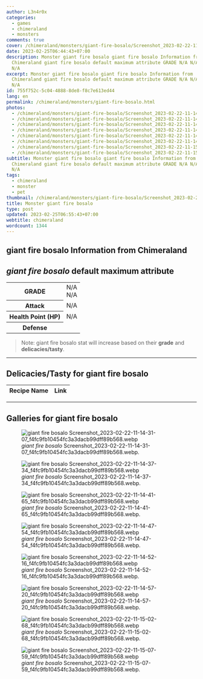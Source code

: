 ```yaml
---
author: L3n4r0x
categories:
  - games
  - chimeraland
  - monsters
comments: true
cover: /chimeraland/monsters/giant-fire-bosalo/Screenshot_2023-02-22-11-14-31-07_f4fc9fb10454fc3a3dacb99dff89b568.webp
date: 2023-02-25T06:44:43+07:00
description: Monster giant fire bosalo giant fire bosalo Information from
  Chimeraland giant fire bosalo default maximum attribute GRADE N/A N/A Attack
  N/A
excerpt: Monster giant fire bosalo giant fire bosalo Information from
  Chimeraland giant fire bosalo default maximum attribute GRADE N/A N/A Attack
  N/A
id: 755f752c-5c04-4888-8de8-f8c7e613ed44
lang: en
permalink: /chimeraland/monsters/giant-fire-bosalo.html
photos:
  - /chimeraland/monsters/giant-fire-bosalo/Screenshot_2023-02-22-11-14-31-07_f4fc9fb10454fc3a3dacb99dff89b568.webp
  - /chimeraland/monsters/giant-fire-bosalo/Screenshot_2023-02-22-11-14-37-34_f4fc9fb10454fc3a3dacb99dff89b568.webp
  - /chimeraland/monsters/giant-fire-bosalo/Screenshot_2023-02-22-11-14-41-65_f4fc9fb10454fc3a3dacb99dff89b568.webp
  - /chimeraland/monsters/giant-fire-bosalo/Screenshot_2023-02-22-11-14-47-54_f4fc9fb10454fc3a3dacb99dff89b568.webp
  - /chimeraland/monsters/giant-fire-bosalo/Screenshot_2023-02-22-11-14-52-16_f4fc9fb10454fc3a3dacb99dff89b568.webp
  - /chimeraland/monsters/giant-fire-bosalo/Screenshot_2023-02-22-11-14-57-20_f4fc9fb10454fc3a3dacb99dff89b568.webp
  - /chimeraland/monsters/giant-fire-bosalo/Screenshot_2023-02-22-11-15-02-68_f4fc9fb10454fc3a3dacb99dff89b568.webp
  - /chimeraland/monsters/giant-fire-bosalo/Screenshot_2023-02-22-11-15-07-59_f4fc9fb10454fc3a3dacb99dff89b568.webp
subtitle: Monster giant fire bosalo giant fire bosalo Information from
  Chimeraland giant fire bosalo default maximum attribute GRADE N/A N/A Attack
  N/A
tags:
  - chimeraland
  - monster
  - pet
thumbnail: /chimeraland/monsters/giant-fire-bosalo/Screenshot_2023-02-22-11-14-31-07_f4fc9fb10454fc3a3dacb99dff89b568.webp
title: Monster giant fire bosalo
type: post
updated: 2023-02-25T06:55:43+07:00
webtitle: chimeraland
wordcount: 1344
---
```


<link
  rel="stylesheet"
  href="https://rawcdn.githack.com/dimaslanjaka/Web-Manajemen/870a349/css/bootstrap-5-3-0-alpha3-wrapper.css"
/>
<section id="bootstrap-wrapper">
  <div data-bs-theme="dark">
    <h2>giant fire bosalo Information from Chimeraland</h2>
    <h2 id="attribute"><i>giant fire bosalo</i> default maximum attribute</h2>
    <div class="row">
      <div class="col mb-2">
        <div class="card">
          <div class="card-body">
            <table>
              <tr>
                <th>GRADE</th>
                <td>N/A <br />N/A</td>
              </tr>
              <tr>
                <th>Attack</th>
                <td>N/A</td>
              </tr>
              <tr>
                <th>Health Point (HP)</th>
                <td>N/A</td>
              </tr>
              <tr>
                <th>Defense</th>
                <td></td>
              </tr>
            </table>
          </div>
        </div>
      </div>
    </div>
    <blockquote class="bd-callout bd-callout-warning">
      Note: giant fire bosalo stat will increase based on their <b>grade</b> and
      <b>delicacies/tasty</b>.
    </blockquote>
    <hr />
    <h2 id="delicacies">Delicacies/Tasty for giant fire bosalo</h2>
    <div class="card">
      <div class="card-body">
        <div class="table-responsive">
          <table class="table table-striped">
            <thead>
              <tr>
                <th>Recipe Name</th>
                <th>Link</th>
              </tr>
            </thead>
            <tbody></tbody>
          </table>
        </div>
      </div>
    </div>
    <hr />
    <div id="gallery">
      <h2>Galleries for giant fire bosalo</h2>
      <div class="row">
        <div class="col-lg-6 col-12">
          <figure>
            <img
              src="https://www.webmanajemen.com/chimeraland/monsters/giant-fire-bosalo/Screenshot_2023-02-22-11-14-31-07_f4fc9fb10454fc3a3dacb99dff89b568.webp"
              alt="giant fire bosalo Screenshot_2023-02-22-11-14-31-07_f4fc9fb10454fc3a3dacb99dff89b568.webp"
            />
            <figcaption style="word-wrap: break-word">
              <i>giant fire bosalo</i>
              Screenshot_2023-02-22-11-14-31-07_f4fc9fb10454fc3a3dacb99dff89b568.webp.
            </figcaption>
          </figure>
        </div>
        <div class="col-lg-6 col-12">
          <figure>
            <img
              src="https://www.webmanajemen.com/chimeraland/monsters/giant-fire-bosalo/Screenshot_2023-02-22-11-14-37-34_f4fc9fb10454fc3a3dacb99dff89b568.webp"
              alt="giant fire bosalo Screenshot_2023-02-22-11-14-37-34_f4fc9fb10454fc3a3dacb99dff89b568.webp"
            />
            <figcaption style="word-wrap: break-word">
              <i>giant fire bosalo</i>
              Screenshot_2023-02-22-11-14-37-34_f4fc9fb10454fc3a3dacb99dff89b568.webp.
            </figcaption>
          </figure>
        </div>
        <div class="col-lg-6 col-12">
          <figure>
            <img
              src="https://www.webmanajemen.com/chimeraland/monsters/giant-fire-bosalo/Screenshot_2023-02-22-11-14-41-65_f4fc9fb10454fc3a3dacb99dff89b568.webp"
              alt="giant fire bosalo Screenshot_2023-02-22-11-14-41-65_f4fc9fb10454fc3a3dacb99dff89b568.webp"
            />
            <figcaption style="word-wrap: break-word">
              <i>giant fire bosalo</i>
              Screenshot_2023-02-22-11-14-41-65_f4fc9fb10454fc3a3dacb99dff89b568.webp.
            </figcaption>
          </figure>
        </div>
        <div class="col-lg-6 col-12">
          <figure>
            <img
              src="https://www.webmanajemen.com/chimeraland/monsters/giant-fire-bosalo/Screenshot_2023-02-22-11-14-47-54_f4fc9fb10454fc3a3dacb99dff89b568.webp"
              alt="giant fire bosalo Screenshot_2023-02-22-11-14-47-54_f4fc9fb10454fc3a3dacb99dff89b568.webp"
            />
            <figcaption style="word-wrap: break-word">
              <i>giant fire bosalo</i>
              Screenshot_2023-02-22-11-14-47-54_f4fc9fb10454fc3a3dacb99dff89b568.webp.
            </figcaption>
          </figure>
        </div>
        <div class="col-lg-6 col-12">
          <figure>
            <img
              src="https://www.webmanajemen.com/chimeraland/monsters/giant-fire-bosalo/Screenshot_2023-02-22-11-14-52-16_f4fc9fb10454fc3a3dacb99dff89b568.webp"
              alt="giant fire bosalo Screenshot_2023-02-22-11-14-52-16_f4fc9fb10454fc3a3dacb99dff89b568.webp"
            />
            <figcaption style="word-wrap: break-word">
              <i>giant fire bosalo</i>
              Screenshot_2023-02-22-11-14-52-16_f4fc9fb10454fc3a3dacb99dff89b568.webp.
            </figcaption>
          </figure>
        </div>
        <div class="col-lg-6 col-12">
          <figure>
            <img
              src="https://www.webmanajemen.com/chimeraland/monsters/giant-fire-bosalo/Screenshot_2023-02-22-11-14-57-20_f4fc9fb10454fc3a3dacb99dff89b568.webp"
              alt="giant fire bosalo Screenshot_2023-02-22-11-14-57-20_f4fc9fb10454fc3a3dacb99dff89b568.webp"
            />
            <figcaption style="word-wrap: break-word">
              <i>giant fire bosalo</i>
              Screenshot_2023-02-22-11-14-57-20_f4fc9fb10454fc3a3dacb99dff89b568.webp.
            </figcaption>
          </figure>
        </div>
        <div class="col-lg-6 col-12">
          <figure>
            <img
              src="https://www.webmanajemen.com/chimeraland/monsters/giant-fire-bosalo/Screenshot_2023-02-22-11-15-02-68_f4fc9fb10454fc3a3dacb99dff89b568.webp"
              alt="giant fire bosalo Screenshot_2023-02-22-11-15-02-68_f4fc9fb10454fc3a3dacb99dff89b568.webp"
            />
            <figcaption style="word-wrap: break-word">
              <i>giant fire bosalo</i>
              Screenshot_2023-02-22-11-15-02-68_f4fc9fb10454fc3a3dacb99dff89b568.webp.
            </figcaption>
          </figure>
        </div>
        <div class="col-lg-6 col-12">
          <figure>
            <img
              src="https://www.webmanajemen.com/chimeraland/monsters/giant-fire-bosalo/Screenshot_2023-02-22-11-15-07-59_f4fc9fb10454fc3a3dacb99dff89b568.webp"
              alt="giant fire bosalo Screenshot_2023-02-22-11-15-07-59_f4fc9fb10454fc3a3dacb99dff89b568.webp"
            />
            <figcaption style="word-wrap: break-word">
              <i>giant fire bosalo</i>
              Screenshot_2023-02-22-11-15-07-59_f4fc9fb10454fc3a3dacb99dff89b568.webp.
            </figcaption>
          </figure>
        </div>
      </div>
    </div>
  </div>
</section>